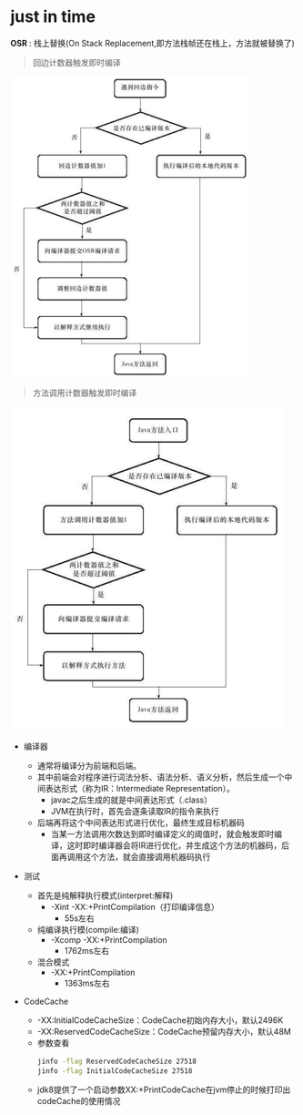 # just in time

**OSR** : 栈上替换(On Stack Replacement,即方法栈帧还在栈上，方法就被替换了)


>回边计数器触发即时编译

![回边计数器触发即时编译](回边计数器触发即时编译.png)


>方法调用计数器触发即时编译

![方法调用计数器触发即时编译](方法调用计数器触发即时编译.png)


+ 编译器
  - 通常将编译分为前端和后端。
  - 其中前端会对程序进行词法分析、语法分析、语义分析，然后生成一个中间表达形式（称为IR：Intermediate Representation）。
    - javac之后生成的就是中间表达形式（.class）
    - JVM在执行时，首先会逐条读取IR的指令来执行
  - 后端再将这个中间表达形式进行优化，最终生成目标机器码
    - 当某一方法调用次数达到即时编译定义的阈值时，就会触发即时编译，这时即时编译器会将IR进行优化，并生成这个方法的机器码，后面再调用这个方法，就会直接调用机器码执行

+ 测试
  - 首先是纯解释执行模式(interpret:解释)
    - -Xint -XX:+PrintCompilation（打印编译信息）
      - 55s左右
  - 纯编译执行模(compile:编译)
    - -Xcomp -XX:+PrintCompilation
      - 1762ms左右
  - 混合模式
    - -XX:+PrintCompilation
      - 1363ms左右


+ CodeCache
  - -XX:InitialCodeCacheSize：CodeCache初始内存大小，默认2496K
  - -XX:ReservedCodeCacheSize：CodeCache预留内存大小，默认48M
  - 参数查看
    ```cmd
    jinfo -flag ReservedCodeCacheSize 27518
    jinfo -flag InitialCodeCacheSize 27518
    ```
  - jdk8提供了一个启动参数XX:+PrintCodeCache在jvm停止的时候打印出codeCache的使用情况  


















